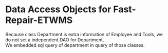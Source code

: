 # Data Access Objects for Fast-Repair-ETWMS

Because class Department is extra information of Employee and Tools, we do not set a independent DAO for Department.<br/>
We embedded sql query of department in query of those classes.
